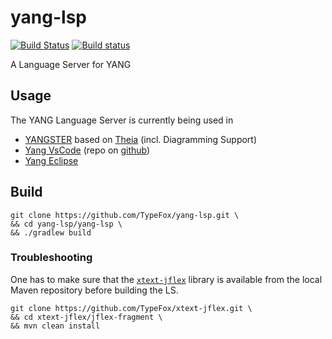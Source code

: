 # yang-lsp
[![Build Status](https://travis-ci.org/yang-tools/yang-lsp.svg?branch=master)](https://travis-ci.org/yang-tools/yang-lsp)
[![Build status](https://ci.appveyor.com/api/projects/status/96eo9k5yo0wtpj50/branch/master?svg=true)](https://ci.appveyor.com/project/kittaakos/yang-lsp/branch/master)

A Language Server for YANG

## Usage

The YANG Language Server is currently being used in
 - [YANGSTER](https://github.com/yang-tools/yangster) based on [Theia](https://github.com/theia-ide/theia) (incl. Diagramming Support)
 - [Yang VsCode](https://marketplace.visualstudio.com/items?itemName=typefox.yang-vscode) (repo on [github](https://github.com/yang-tools/yang-vscode))
 - [Yang Eclipse](https://github.com/yang-tools/yang-eclipse)

## Build

    git clone https://github.com/TypeFox/yang-lsp.git \
    && cd yang-lsp/yang-lsp \
    && ./gradlew build

### Troubleshooting

One has to make sure that the [`xtext-jflex`] library is available from the local Maven repository before building the LS.

    git clone https://github.com/TypeFox/xtext-jflex.git \
    && cd xtext-jflex/jflex-fragment \
    && mvn clean install

[`xtext-jflex`]: https://github.com/TypeFox/xtext-jflex
